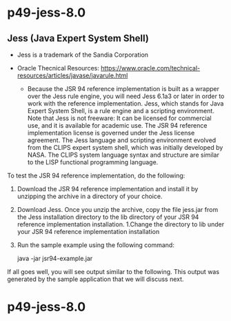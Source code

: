 # p49-jess-8.0

## Jess (Java Expert System Shell)

- Jess is a trademark of the Sandia Corporation

- Oracle Thecnical Resources: https://www.oracle.com/technical-resources/articles/javase/javarule.html

  - Because the JSR 94 reference implementation is built as a wrapper over the Jess rule engine, you will need Jess 6.1a3 or later in order to work with the reference implementation. Jess, which stands for Java Expert System Shell, is a rule engine and a scripting environment. Note that Jess is not freeware: It can be licensed for commercial use, and it is available for academic use. The JSR 94 reference implementation license is governed under the Jess license agreement. The Jess language and scripting environment evolved from the CLIPS expert system shell, which was initially developed by NASA. The CLIPS system language syntax and structure are similar to the LISP functional programming language.

To test the JSR 94 reference implementation, do the following:

 1. Download the JSR 94 reference implementation and install it by unzipping the archive in a directory of your choice.
 1. Download Jess. Once you unzip the archive, copy the file jess.jar from the Jess installation directory to the lib directory of your JSR 94 reference implementation installation.
 1.Change the directory to lib under your JSR 94 reference implementation installation
 1. Run the sample example using the following command:


    java -jar jsr94-example.jar
    
    

If all goes well, you will see output similar to the following. This output was generated by the sample application that we will discuss next.




# p49-jess-8.0

